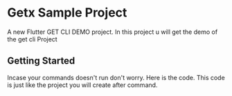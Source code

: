 # Getx Sample Project

A new Flutter GET CLI DEMO project.
In this project u will get the demo of the get cli Project

## Getting Started
Incase your commands doesn't run don't worry. Here is the code. This code is just like the project you will create after command.